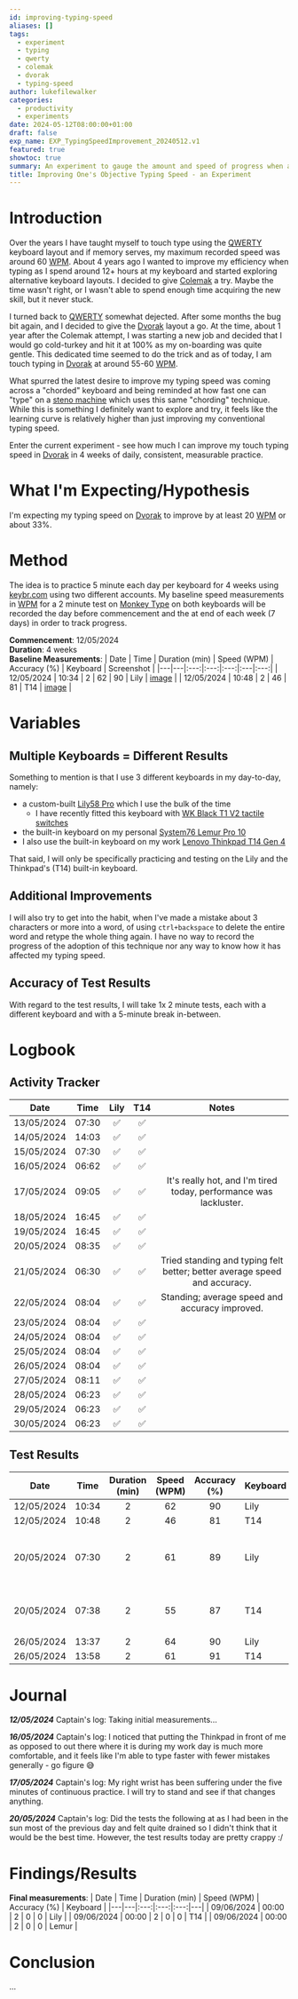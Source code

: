```yaml
---
id: improving-typing-speed
aliases: []
tags:
  - experiment
  - typing
  - qwerty
  - colemak
  - dvorak
  - typing-speed
author: lukefilewalker
categories:
  - productivity
  - experiments
date: 2024-05-12T08:00:00+01:00
draft: false
exp_name: EXP_TypingSpeedImprovement_20240512.v1
featured: true
showtoc: true
summary: An experiment to gauge the amount and speed of progress when attempting to deliberately increase one's typing speed on two different layouts.
title: Improving One's Objective Typing Speed - an Experiment
---
```

# Introduction

Over the years I have taught myself to touch type using the [QWERTY](https://en.wikipedia.org/wiki/QWERTY "QWERTY") keyboard layout and if memory serves, my maximum recorded speed was around 60 [WPM](/ "Words Per Minute"). About 4 years ago I wanted to improve my efficiency when typing as I spend around 12+ hours at my keyboard and started exploring alternative keyboard layouts. I decided to give [Colemak](https://en.wikipedia.org/wiki/Colemak "Colemak") a try. Maybe the time wasn't right, or I wasn't able to spend enough time acquiring the new skill, but it never stuck.

I turned back to [QWERTY](https://en.wikipedia.org/wiki/QWERTY "QWERTY") somewhat dejected. After some months the bug bit again, and I decided to give the [Dvorak](https://en.wikipedia.org/wiki/Dvorak_keyboard_layout "Dvorak") layout a go. At the time, about 1 year after the Colemak attempt, I was starting a new job and decided that I would go cold-turkey and hit it at 100% as my on-boarding was quite gentle. This dedicated time seemed to do the trick and as of today, I am touch typing in [Dvorak](https://en.wikipedia.org/wiki/Dvorak_keyboard_layout "Dvorak") at around 55-60 [WPM](/ "Words Per Minute").

What spurred the latest desire to improve my typing speed was coming across a "chorded" keyboard and being reminded at how fast one can "type" on a [steno machine](https://en.wikipedia.org/wiki/Stenotype) which uses this same "chording" technique. While this is something I definitely want to explore and try, it feels like the learning curve is relatively higher than just improving my conventional typing speed.

Enter the current experiment - see how much I can improve my touch typing speed in [Dvorak](https://en.wikipedia.org/wiki/Dvorak_keyboard_layout "Dvorak") in 4 weeks of daily, consistent, measurable practice.

# What I'm Expecting/Hypothesis

I'm expecting my typing speed on [Dvorak](https://en.wikipedia.org/wiki/Dvorak_keyboard_layout "Dvorak") to improve by at least 20 [WPM](/ "Words Per Minute") or about 33%.

# Method

The idea is to practice 5 minute each day per keyboard for 4 weeks using [keybr.com](https://www.keybr.com/) using two different accounts. My baseline speed measurements in [WPM](/ "Words Per Minute") for a 2 minute test on [Monkey Type](https://typing.com) on both keyboards will be recorded the day before commencement and the at end of each week (7 days) in order to track progress.

**Commencement**: 12/05/2024  
**Duration**: 4 weeks  
**Baseline Measurements**:
| Date | Time | Duration (min) | Speed (WPM) | Accuracy (%) | Keyboard | Screenshot |
|---|---|:---:|:---:|:---:|:---|:---:|
| 12/05/2024 | 10:34 | 2 | 62 | 90 | Lily | [image](./2024-05-12_10-36_lily.png) |
| 12/05/2024 | 10:48 | 2 | 46 | 81 | T14 | [image](./2024-05-12_10-50_t14.png) |

# Variables

## Multiple Keyboards = Different Results

Something to mention is that I use 3 different keyboards in my day-to-day, namely:
- a custom-built [Lily58 Pro](https://keyn.co.za/product/lily58pro/) which I use the bulk of the time
  - I have recently fitted this keyboard with [WK Black T1 V2 tactile switches](https://www.amazon.com/dp/B0C38X9ZGD?ref=ppx_yo2ov_dt_b_product_details&th=1)
- the built-in keyboard on my personal [System76 Lemur Pro 10](https://tech-docs.system76.com/models/lemp10/README.html)
- I also use the built-in keyboard on my work [Lenovo Thinkpad T14 Gen 4](https://www.lenovo.com/se/sv/p/laptops/thinkpad/thinkpadt/thinkpad-t14-gen-4-(14-inch-intel)/len101t0057)

That said, I will only be specifically practicing and testing on the Lily and the Thinkpad's (T14) built-in keyboard.

## Additional Improvements

I will also try to get into the habit, when I've made a mistake about 3 characters or more into a word, of using `ctrl+backspace` to delete the entire word and retype the whole thing again. I have no way to record the progress of the adoption of this technique nor any way to know how it has affected my typing speed.

## Accuracy of Test Results

With regard to the test results, I will take 1x 2 minute tests, each with a different keyboard and with a 5-minute break in-between.

# Logbook

## Activity Tracker

| Date | Time | Lily | T14 | Notes |
|---|:---:|:---:|:---:|:--:|
| 13/05/2024 | 07:30 | ✅ | ✅ | |
| 14/05/2024 | 14:03 | ✅ | ✅ | |
| 15/05/2024 | 07:30 | ✅ | ✅ | |
| 16/05/2024 | 06:62 | ✅ | ✅ | |
| 17/05/2024 | 09:05 | ✅ | ✅ | It's really hot, and I'm tired today, performance was lackluster. |
| 18/05/2024 | 16:45 | ✅ | ✅ | |
| 19/05/2024 | 16:45 | ✅ | ✅ | |
| 20/05/2024 | 08:35 | ✅ | ✅ | |
| 21/05/2024 | 06:30 | ✅ | ✅ | Tried standing and typing felt better; better average speed and accuracy. |
| 22/05/2024 | 08:04 | ✅ | ✅ | Standing; average speed and accuracy improved. |
| 23/05/2024 | 08:04 | ✅ | ✅ | |
| 24/05/2024 | 08:04 | ✅ | ✅ | |
| 25/05/2024 | 08:04 | ✅ | ✅ | |
| 26/05/2024 | 08:04 | ✅ | ✅ | |
| 27/05/2024 | 08:11 | ✅ | ✅ | |
| 28/05/2024 | 06:23 | ✅ | ✅ | |
| 29/05/2024 | 06:23 | ✅ | ✅ | |
| 30/05/2024 | 06:23 | ✅ | ✅ | |

## Test Results

| Date | Time | Duration (min) | Speed (WPM) | Accuracy (%) | Keyboard | Screenshot | Notes |
|---|---|:---:|:---:|:---:|---|---|---|
| 12/05/2024 | 10:34 | 2 | 62 | 90 | Lily | [image](./2024-05-12_10-36_lily.png) | |
| 12/05/2024 | 10:48 | 2 | 46 | 81 | T14 | [image](./2024-05-12_10-50_t14.png) | |
| 20/05/2024 | 07:30 | 2 | 61 | 89 | Lily | [image](./2024-05-20_07-32_lily.png) | Felt a lot of pressure and made many mistakes :/ |
| 20/05/2024 | 07:38 | 2 | 55 | 87 | T14 | [image](./2024-05-20_07-40_t14.png) | An improvement over the first test at least |
| 26/05/2024 | 13:37 | 2 | 64 | 90 | Lily | [image](./2024-05-26_13-39_lily.png) | |
| 26/05/2024 | 13:58 | 2 | 61 | 91 | T14 | [image](./2024-05-26_14-00_t14.png) | |

# Journal

*__12/05/2024__* 
Captain's log: Taking initial measurements... 

*__16/05/2024__* 
Captain's log: I noticed that putting the Thinkpad in front of me as opposed to out there where it is during my work day is much more comfortable, and it feels like I'm able to type faster with fewer mistakes generally - go figure 😅

*__17/05/2024__* 
Captain's log: My right wrist has been suffering under the five minutes of continuous practice. I will try to stand and see if that changes anything.

*__20/05/2024__* 
Captain's log: Did the tests the following at as I had been in the sun most of the previous day and felt quite drained so I didn't think that it would be the best time. However, the test results today are pretty crappy :/

# Findings/Results

**Final measurements**:
| Date | Time | Duration (min) | Speed (WPM) | Accuracy (%) | Keyboard |
|---|---|:---:|:---:|:---:|---|
| 09/06/2024 | 00:00 | 2 | 0 | 0 | Lily |
| 09/06/2024 | 00:00 | 2 | 0 | 0 | T14 |
| 09/06/2024 | 00:00 | 2 | 0 | 0 | Lemur |

# Conclusion

...


